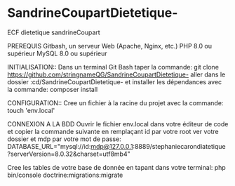 # SandrineCoupartDietetique-
ECF dietetique sandrineCoupart


PREREQUIS
Gitbash, un serveur Web (Apache, Nginx, etc.) PHP 8.0 ou supérieur MySQL 8.0 ou supérieur

INITIALISATION::
Dans un terminal Git Bash
taper la commande: git clone https://github.com/stringnameQG/SandrineCoupartDietetique-
aller dans le dossier :cd/SandrineCoupartDietetique- et installer les dépendances avec la commande: composer install

CONFIGURATION::
Cree un fichier à la racine du projet avec la commande: touch 'env.local'

CONNEXION A LA BDD
Ouvrir le fichier env.local dans votre éditeur de code et copier la commande suivante en remplaçant id par votre root ver votre dossier et mdp par votre mot de passe:
DATABASE_URL="mysql://id:mdp@127.0.0.1:8889/stephaniecarondiatetique?serverVersion=8.0.32&charset=utf8mb4"

Cree les tables de votre base de donnée en tapant dans votre terminal: php bin/console doctrine:migrations:migrate